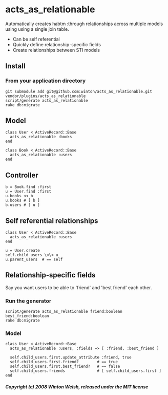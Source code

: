 acts_as_relationable
====================

Automatically creates habtm :through relationships across multiple models using using a single join table.

* Can be self referential
* Quickly define relationship-specific fields
* Create relationships between STI models


Install
-------
	
### From your application directory

	git submodule add git@github.com:winton/acts_as_relationable.git vendor/plugins/acts_as_relationable
	script/generate acts_as_relationable
	rake db:migrate


Model
-----

	class User < ActiveRecord::Base
	  acts_as_relationable :books
	end

	class Book < ActiveRecord::Base
	  acts_as_relationable :users
	end


Controller
----------

	b = Book.find :first
	u = User.find :first
	u.books << b
	u.books	# [ b ]
	b.users	# [ u ]

	
Self referential relationships
------------------------------

	class User < ActiveRecord::Base
	  acts_as_relationable :users
	end
	
	u = User.create
	self.child_users \<\< u
	u.parent_users	# == self


Relationship-specific fields
----------------------------

Say you want users to be able to 'friend' and 'best friend' each other.
	
### Run the generator

	script/generate acts_as_relationable friend:boolean best_friend:boolean
	rake db:migrate

### Model
	
	class User < ActiveRecord::Base
	  acts_as_relationable :users, :fields => [ :friend, :best_friend ]
	
	  self.child_users.first.update_attribute :friend, true
	  self.child_users.first.friend?        # == true
	  self.child_users.first.best_friend?   # == false
	  self.child_users.friends              # [ self.child_users.first ]
	end


##### Copyright (c) 2008 Winton Welsh, released under the MIT license